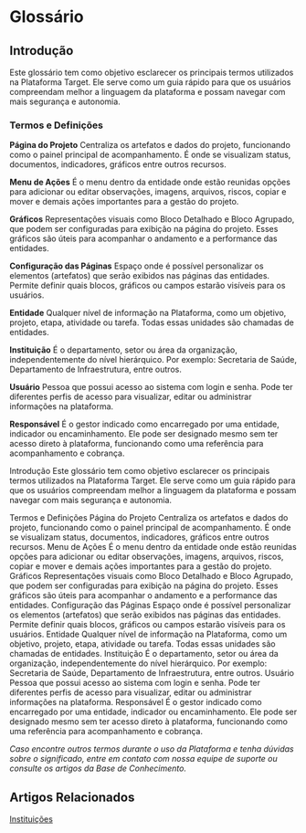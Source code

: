 # Glossário

## Introdução
Este glossário tem como objetivo esclarecer os principais termos utilizados na Plataforma Target. Ele serve como um guia rápido para que os usuários compreendam melhor a linguagem da plataforma e possam navegar com mais segurança e autonomia.

### Termos e Definições

**Página do Projeto**
Centraliza os artefatos e dados do projeto, funcionando como o painel principal de acompanhamento. É onde se visualizam status, documentos, indicadores, gráficos entre outros recursos.

**Menu de Ações**
É o menu dentro da entidade onde estão reunidas opções para adicionar ou editar observações, imagens, arquivos, riscos, copiar e mover e demais ações importantes para a gestão do projeto.

**Gráficos**
Representações visuais como Bloco Detalhado e Bloco Agrupado, que podem ser configuradas para exibição na página do projeto. Esses gráficos são úteis para acompanhar o andamento e a performance das entidades.

**Configuração das Páginas**
Espaço onde é possível personalizar os elementos (artefatos) que serão exibidos nas páginas das entidades. Permite definir quais blocos, gráficos ou campos estarão visíveis para os usuários.

**Entidade**
Qualquer nível de informação na Plataforma, como um objetivo, projeto, etapa, atividade ou tarefa. Todas essas unidades são chamadas de entidades.

**Instituição**
É o departamento, setor ou área da organização, independentemente do nível hierárquico. Por exemplo: Secretaria de Saúde, Departamento de Infraestrutura, entre outros.

**Usuário**
Pessoa que possui acesso ao sistema com login e senha. Pode ter diferentes perfis de acesso para visualizar, editar ou administrar informações na plataforma.

**Responsável**
É o gestor indicado como encarregado por uma entidade, indicador ou encaminhamento. Ele pode ser designado mesmo sem ter acesso direto à plataforma, funcionando como uma referência para acompanhamento e cobrança.

Introdução
Este glossário tem como objetivo esclarecer os principais termos utilizados na Plataforma Target. Ele serve como um guia rápido para que os usuários compreendam melhor a linguagem da plataforma e possam navegar com mais segurança e autonomia.

Termos e Definições
Página do Projeto
Centraliza os artefatos e dados do projeto, funcionando como o painel principal de acompanhamento. É onde se visualizam status, documentos, indicadores, gráficos entre outros recursos.
Menu de Ações
É o menu dentro da entidade onde estão reunidas opções para adicionar ou editar observações, imagens, arquivos, riscos, copiar e mover e demais ações importantes para a gestão do projeto.
Gráficos
Representações visuais como Bloco Detalhado e Bloco Agrupado, que podem ser configuradas para exibição na página do projeto. Esses gráficos são úteis para acompanhar o andamento e a performance das entidades.
Configuração das Páginas
Espaço onde é possível personalizar os elementos (artefatos) que serão exibidos nas páginas das entidades. Permite definir quais blocos, gráficos ou campos estarão visíveis para os usuários.
Entidade
Qualquer nível de informação na Plataforma, como um objetivo, projeto, etapa, atividade ou tarefa. Todas essas unidades são chamadas de entidades.
Instituição
É o departamento, setor ou área da organização, independentemente do nível hierárquico. Por exemplo: Secretaria de Saúde, Departamento de Infraestrutura, entre outros.
Usuário
Pessoa que possui acesso ao sistema com login e senha. Pode ter diferentes perfis de acesso para visualizar, editar ou administrar informações na plataforma.
Responsável
É o gestor indicado como encarregado por uma entidade, indicador ou encaminhamento. Ele pode ser designado mesmo sem ter acesso direto à plataforma, funcionando como uma referência para acompanhamento e cobrança.

_Caso encontre outros termos durante o uso da Plataforma e tenha dúvidas sobre o significado, entre em contato com nossa equipe de suporte ou consulte os artigos da Base de Conhecimento._

## Artigos Relacionados
[Instituições](10.2.3_instituições_departamentos.md)


